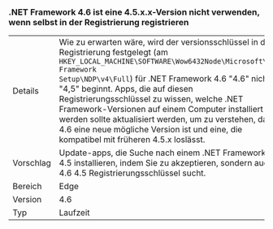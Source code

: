 ### <a name="the-net-framework-46-does-not-use-a-45xx-version-when-registering-itself-in-the-registry"></a>.NET Framework 4.6 ist eine 4.5.x.x-Version nicht verwenden, wenn selbst in der Registrierung registrieren

|   |   |
|---|---|
|Details|Wie zu erwarten wäre, wird der versionsschlüssel in der Registrierung festgelegt (am <code>HKEY_LOCAL_MACHINE\SOFTWARE\Wow6432Node\Microsoft\NET Framework Setup\NDP\v4\Full</code>) für .NET Framework 4.6 "4.6" nicht "4,5" beginnt. Apps, die auf diesen Registrierungsschlüssel zu wissen, welche .NET Framework-Versionen auf einem Computer installiert werden sollte aktualisiert werden, um zu verstehen, dass 4.6 eine neue mögliche Version ist und eine, die kompatibel mit früheren 4.5.x loslässt.|
|Vorschlag|Update-apps, die Suche nach einem .NET Framework 4.5 installieren, indem Sie zu akzeptieren, sondern auch 4.6 4.5 Registrierungsschlüssel sucht.|
|Bereich|Edge|
|Version|4.6|
|Typ|Laufzeit|

